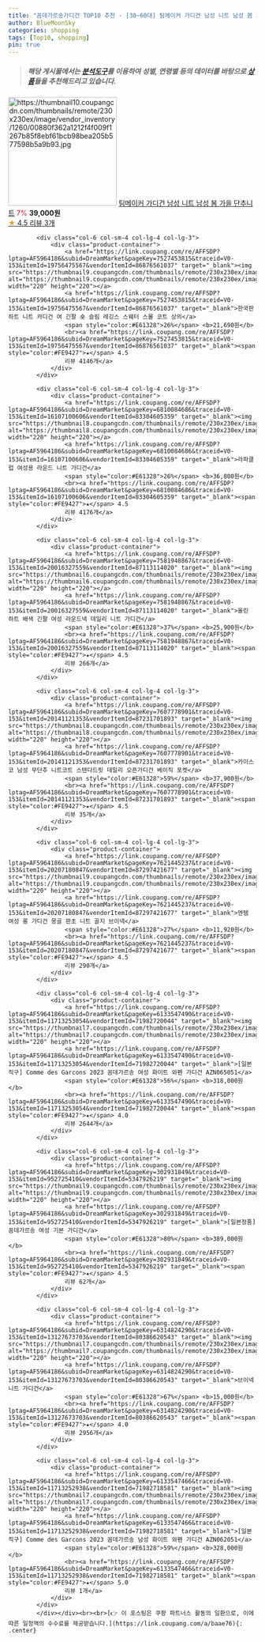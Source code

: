 ```yaml
---
title: "꼼데가르송가디건 TOP10 추천 - [30~60대] 팀메이커 가디건 남성 니트 남성 봄 가을 단추니트"
author: BlueMoonSky
categories: shopping
tags: [Top10, shopping]
pin: true
---
```


> ##### 해당 게시물에서는 [**분석도구**](https://itemscout.io/)를 이용하여 **성별**, **연령별** 등의 데이터를 바탕으로 [**상품**](https://link.coupang.com/a/baae76)들을 추천해드리고 있습니다.
<div class="container"><div class="row">
            <div class="col-6 col-sm-4 col-lg-4 col-lg-3">
                <div class="product-container">
                    <a href="https://link.coupang.com/re/AFFSDP?lptag=AF5964186&subid=DreamMarket&pageKey=7157287295&traceid=V0-153&itemId=18005681741&vendorItemId=85161525327" target="_blank"><img src="https://thumbnail10.coupangcdn.com/thumbnails/remote/230x230ex/image/vendor_inventory/1260/00880f362a1212f4f009f1267b85f8ebf61bcb98bea205b577598b5a9b93.jpg" alt="https://thumbnail10.coupangcdn.com/thumbnails/remote/230x230ex/image/vendor_inventory/1260/00880f362a1212f4f009f1267b85f8ebf61bcb98bea205b577598b5a9b93.jpg" width="220" height="220"></a>
                    <a href="https://link.coupang.com/re/AFFSDP?lptag=AF5964186&subid=DreamMarket&pageKey=7157287295&traceid=V0-153&itemId=18005681741&vendorItemId=85161525327" target="_blank">팀메이커 가디건 남성 니트 남성 봄 가을 단추니트</a>
                    <span style="color:#E61328">7%</span> <b>39,000원</b>
                    <br><a href="https://link.coupang.com/re/AFFSDP?lptag=AF5964186&subid=DreamMarket&pageKey=7157287295&traceid=V0-153&itemId=18005681741&vendorItemId=85161525327" target="_blank"><span style="color:#FE9427">★</span> 4.5
                    리뷰 3개</a>
                </div>
            </div>
            
            <div class="col-6 col-sm-4 col-lg-4 col-lg-3">
                <div class="product-container">
                    <a href="https://link.coupang.com/re/AFFSDP?lptag=AF5964186&subid=DreamMarket&pageKey=7527453815&traceid=V0-153&itemId=19756475567&vendorItemId=86876561037" target="_blank"><img src="https://thumbnail9.coupangcdn.com/thumbnails/remote/230x230ex/image/vendor_inventory/b2ae/0f6d6d01ffdad462724c2e540c463380af4e5d3f78417c727d54ac08e12e.jpg" alt="https://thumbnail9.coupangcdn.com/thumbnails/remote/230x230ex/image/vendor_inventory/b2ae/0f6d6d01ffdad462724c2e540c463380af4e5d3f78417c727d54ac08e12e.jpg" width="220" height="220"></a>
                    <a href="https://link.coupang.com/re/AFFSDP?lptag=AF5964186&subid=DreamMarket&pageKey=7527453815&traceid=V0-153&itemId=19756475567&vendorItemId=86876561037" target="_blank">한국판 하트 니트 카디건 여 긴팔 숏 슬림 레깅스 스웨터 스몰 코트 상의</a>
                    <span style="color:#E61328">26%</span> <b>21,690원</b>
                    <br><a href="https://link.coupang.com/re/AFFSDP?lptag=AF5964186&subid=DreamMarket&pageKey=7527453815&traceid=V0-153&itemId=19756475567&vendorItemId=86876561037" target="_blank"><span style="color:#FE9427">★</span> 4.5
                    리뷰 4146개</a>
                </div>
            </div>
            
            <div class="col-6 col-sm-4 col-lg-4 col-lg-3">
                <div class="product-container">
                    <a href="https://link.coupang.com/re/AFFSDP?lptag=AF5964186&subid=DreamMarket&pageKey=6810084686&traceid=V0-153&itemId=16107100606&vendorItemId=83304605359" target="_blank"><img src="https://thumbnail8.coupangcdn.com/thumbnails/remote/230x230ex/image/vendor_inventory/8a1b/1c18751d9bc01dd4c80d87ba4a9988cf1b1889574c24b428bcfad6d4caa5.jpg" alt="https://thumbnail8.coupangcdn.com/thumbnails/remote/230x230ex/image/vendor_inventory/8a1b/1c18751d9bc01dd4c80d87ba4a9988cf1b1889574c24b428bcfad6d4caa5.jpg" width="220" height="220"></a>
                    <a href="https://link.coupang.com/re/AFFSDP?lptag=AF5964186&subid=DreamMarket&pageKey=6810084686&traceid=V0-153&itemId=16107100606&vendorItemId=83304605359" target="_blank">라파클럽 여성용 라운드 니트 가디건</a>
                    <span style="color:#E61328">26%</span> <b>36,800원</b>
                    <br><a href="https://link.coupang.com/re/AFFSDP?lptag=AF5964186&subid=DreamMarket&pageKey=6810084686&traceid=V0-153&itemId=16107100606&vendorItemId=83304605359" target="_blank"><span style="color:#FE9427">★</span> 4.5
                    리뷰 4176개</a>
                </div>
            </div>
            
            <div class="col-6 col-sm-4 col-lg-4 col-lg-3">
                <div class="product-container">
                    <a href="https://link.coupang.com/re/AFFSDP?lptag=AF5964186&subid=DreamMarket&pageKey=7581948867&traceid=V0-153&itemId=20016327559&vendorItemId=87113114020" target="_blank"><img src="https://thumbnail6.coupangcdn.com/thumbnails/remote/230x230ex/image/vendor_inventory/a636/c542fca9454332b1a3575c416ad0428b3ce9196c5cb3b4fc385de7994e6c.jpg" alt="https://thumbnail6.coupangcdn.com/thumbnails/remote/230x230ex/image/vendor_inventory/a636/c542fca9454332b1a3575c416ad0428b3ce9196c5cb3b4fc385de7994e6c.jpg" width="220" height="220"></a>
                    <a href="https://link.coupang.com/re/AFFSDP?lptag=AF5964186&subid=DreamMarket&pageKey=7581948867&traceid=V0-153&itemId=20016327559&vendorItemId=87113114020" target="_blank">올린 하트 배색 긴팔 여성 라운드넥 데일리 니트 가디건</a>
                    <span style="color:#E61328">37%</span> <b>25,900원</b>
                    <br><a href="https://link.coupang.com/re/AFFSDP?lptag=AF5964186&subid=DreamMarket&pageKey=7581948867&traceid=V0-153&itemId=20016327559&vendorItemId=87113114020" target="_blank"><span style="color:#FE9427">★</span> 4.5
                    리뷰 266개</a>
                </div>
            </div>
            
            <div class="col-6 col-sm-4 col-lg-4 col-lg-3">
                <div class="product-container">
                    <a href="https://link.coupang.com/re/AFFSDP?lptag=AF5964186&subid=DreamMarket&pageKey=7607778901&traceid=V0-153&itemId=20141121353&vendorItemId=87231701893" target="_blank"><img src="https://thumbnail8.coupangcdn.com/thumbnails/remote/230x230ex/image/vendor_inventory/d69b/345eac8271638438ddb8091a8a6b6f42a9638320f78f00891cf844405e50.jpg" alt="https://thumbnail8.coupangcdn.com/thumbnails/remote/230x230ex/image/vendor_inventory/d69b/345eac8271638438ddb8091a8a6b6f42a9638320f78f00891cf844405e50.jpg" width="220" height="220"></a>
                    <a href="https://link.coupang.com/re/AFFSDP?lptag=AF5964186&subid=DreamMarket&pageKey=7607778901&traceid=V0-153&itemId=20141121353&vendorItemId=87231701893" target="_blank">카이스코 남성 무단추 니트코트 스탠다드핏 데일리 오픈가디건 베이직 포켓</a>
                    <span style="color:#E61328">59%</span> <b>37,900원</b>
                    <br><a href="https://link.coupang.com/re/AFFSDP?lptag=AF5964186&subid=DreamMarket&pageKey=7607778901&traceid=V0-153&itemId=20141121353&vendorItemId=87231701893" target="_blank"><span style="color:#FE9427">★</span> 4.5
                    리뷰 35개</a>
                </div>
            </div>
            
            <div class="col-6 col-sm-4 col-lg-4 col-lg-3">
                <div class="product-container">
                    <a href="https://link.coupang.com/re/AFFSDP?lptag=AF5964186&subid=DreamMarket&pageKey=7621445237&traceid=V0-153&itemId=20207180847&vendorItemId=87297421677" target="_blank"><img src="https://thumbnail9.coupangcdn.com/thumbnails/remote/230x230ex/image/vendor_inventory/e8da/a546c0d01aeb4b284e2c2305a7dc5751110ec4ad2493a51d2f200165261d.jpg" alt="https://thumbnail9.coupangcdn.com/thumbnails/remote/230x230ex/image/vendor_inventory/e8da/a546c0d01aeb4b284e2c2305a7dc5751110ec4ad2493a51d2f200165261d.jpg" width="220" height="220"></a>
                    <a href="https://link.coupang.com/re/AFFSDP?lptag=AF5964186&subid=DreamMarket&pageKey=7621445237&traceid=V0-153&itemId=20207180847&vendorItemId=87297421677" target="_blank">엔템 여성 롱 가디건 몽골 판초 니트 골지 브이넥</a>
                    <span style="color:#E61328">27%</span> <b>11,920원</b>
                    <br><a href="https://link.coupang.com/re/AFFSDP?lptag=AF5964186&subid=DreamMarket&pageKey=7621445237&traceid=V0-153&itemId=20207180847&vendorItemId=87297421677" target="_blank"><span style="color:#FE9427">★</span> 4.5
                    리뷰 290개</a>
                </div>
            </div>
            
            <div class="col-6 col-sm-4 col-lg-4 col-lg-3">
                <div class="product-container">
                    <a href="https://link.coupang.com/re/AFFSDP?lptag=AF5964186&subid=DreamMarket&pageKey=6133547490&traceid=V0-153&itemId=11713253054&vendorItemId=71982720044" target="_blank"><img src="https://thumbnail7.coupangcdn.com/thumbnails/remote/230x230ex/image/vendor_inventory/cc73/7152f887197d18404876db6999951ba53df62788332eb4ca300138c31b23.jpg" alt="https://thumbnail7.coupangcdn.com/thumbnails/remote/230x230ex/image/vendor_inventory/cc73/7152f887197d18404876db6999951ba53df62788332eb4ca300138c31b23.jpg" width="220" height="220"></a>
                    <a href="https://link.coupang.com/re/AFFSDP?lptag=AF5964186&subid=DreamMarket&pageKey=6133547490&traceid=V0-153&itemId=11713253054&vendorItemId=71982720044" target="_blank">[일본직구] Comme des Garcons 2023 꼼데가르송 여성 화이트 와펜 가디건 AZN065051</a>
                    <span style="color:#E61328">56%</span> <b>318,000원</b>
                    <br><a href="https://link.coupang.com/re/AFFSDP?lptag=AF5964186&subid=DreamMarket&pageKey=6133547490&traceid=V0-153&itemId=11713253054&vendorItemId=71982720044" target="_blank"><span style="color:#FE9427">★</span> 4.0
                    리뷰 2644개</a>
                </div>
            </div>
            
            <div class="col-6 col-sm-4 col-lg-4 col-lg-3">
                <div class="product-container">
                    <a href="https://link.coupang.com/re/AFFSDP?lptag=AF5964186&subid=DreamMarket&pageKey=302931849&traceid=V0-153&itemId=952725410&vendorItemId=5347926219" target="_blank"><img src="https://thumbnail9.coupangcdn.com/thumbnails/remote/230x230ex/image/vendor_inventory/736b/6bbf26b73365b484cbe0a8451ceaa390304bccfc2cc3acc33e59ed2de30a.png" alt="https://thumbnail9.coupangcdn.com/thumbnails/remote/230x230ex/image/vendor_inventory/736b/6bbf26b73365b484cbe0a8451ceaa390304bccfc2cc3acc33e59ed2de30a.png" width="220" height="220"></a>
                    <a href="https://link.coupang.com/re/AFFSDP?lptag=AF5964186&subid=DreamMarket&pageKey=302931849&traceid=V0-153&itemId=952725410&vendorItemId=5347926219" target="_blank">[일본정품] 꼼데가르송 여성 기본 가디건</a>
                    <span style="color:#E61328">80%</span> <b>389,000원</b>
                    <br><a href="https://link.coupang.com/re/AFFSDP?lptag=AF5964186&subid=DreamMarket&pageKey=302931849&traceid=V0-153&itemId=952725410&vendorItemId=5347926219" target="_blank"><span style="color:#FE9427">★</span> 4.5
                    리뷰 62개</a>
                </div>
            </div>
            
            <div class="col-6 col-sm-4 col-lg-4 col-lg-3">
                <div class="product-container">
                    <a href="https://link.coupang.com/re/AFFSDP?lptag=AF5964186&subid=DreamMarket&pageKey=6314824290&traceid=V0-153&itemId=13127673703&vendorItemId=80386620543" target="_blank"><img src="https://thumbnail7.coupangcdn.com/thumbnails/remote/230x230ex/image/vendor_inventory/5c9c/cc83cd04f405da693f21a37689f88fad139911685f6083a1b45231f219d6.jpg" alt="https://thumbnail7.coupangcdn.com/thumbnails/remote/230x230ex/image/vendor_inventory/5c9c/cc83cd04f405da693f21a37689f88fad139911685f6083a1b45231f219d6.jpg" width="220" height="220"></a>
                    <a href="https://link.coupang.com/re/AFFSDP?lptag=AF5964186&subid=DreamMarket&pageKey=6314824290&traceid=V0-153&itemId=13127673703&vendorItemId=80386620543" target="_blank">브이넥 니트 가디건</a>
                    <span style="color:#E61328">67%</span> <b>15,000원</b>
                    <br><a href="https://link.coupang.com/re/AFFSDP?lptag=AF5964186&subid=DreamMarket&pageKey=6314824290&traceid=V0-153&itemId=13127673703&vendorItemId=80386620543" target="_blank"><span style="color:#FE9427">★</span> 4.0
                    리뷰 2956개</a>
                </div>
            </div>
            
            <div class="col-6 col-sm-4 col-lg-4 col-lg-3">
                <div class="product-container">
                    <a href="https://link.coupang.com/re/AFFSDP?lptag=AF5964186&subid=DreamMarket&pageKey=6133547466&traceid=V0-153&itemId=11713252938&vendorItemId=71982718581" target="_blank"><img src="https://thumbnail7.coupangcdn.com/thumbnails/remote/230x230ex/image/vendor_inventory/aa4c/8ccc099dddece9f88f1339e51b213a07ed2681f8214efa30a248113298de.jpg" alt="https://thumbnail7.coupangcdn.com/thumbnails/remote/230x230ex/image/vendor_inventory/aa4c/8ccc099dddece9f88f1339e51b213a07ed2681f8214efa30a248113298de.jpg" width="220" height="220"></a>
                    <a href="https://link.coupang.com/re/AFFSDP?lptag=AF5964186&subid=DreamMarket&pageKey=6133547466&traceid=V0-153&itemId=11713252938&vendorItemId=71982718581" target="_blank">[일본직구] Comme des Garcons 2023 꼼데가르송 남성 화이트 와펜 가디건 AZN062051</a>
                    <span style="color:#E61328">59%</span> <b>328,000원</b>
                    <br><a href="https://link.coupang.com/re/AFFSDP?lptag=AF5964186&subid=DreamMarket&pageKey=6133547466&traceid=V0-153&itemId=11713252938&vendorItemId=71982718581" target="_blank"><span style="color:#FE9427">★</span> 5.0
                    리뷰 1개</a>
                </div>
            </div>
            </div></div><br><br>[👉 이 포스팅은 쿠팡 파트너스 활동의 일환으로, 이에 따른 일정액의 수수료를 제공받습니다.](https://link.coupang.com/a/baae76){: .center}